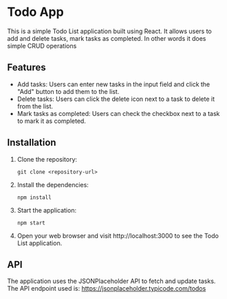 # Todo App

This is a simple Todo List application built using React. It allows users to add and delete tasks, mark tasks as completed. In other words it does simple CRUD operations

## Features

- Add tasks: Users can enter new tasks in the input field and click the "Add" button to add them to the list.
- Delete tasks: Users can click the delete icon next to a task to delete it from the list.
- Mark tasks as completed: Users can check the checkbox next to a task to mark it as completed.

## Installation

1. Clone the repository:

   ```
   git clone <repository-url>
   ```

2. Install the dependencies:

   ```
   npm install
   ```

3. Start the application:

   ```
   npm start
   ```

4. Open your web browser and visit http://localhost:3000 to see the Todo List application.

## API

The application uses the JSONPlaceholder API to fetch and update tasks. The API endpoint used is: https://jsonplaceholder.typicode.com/todos
